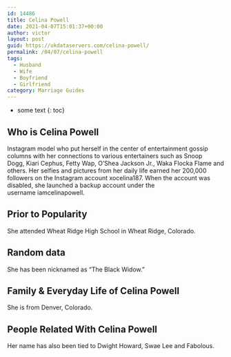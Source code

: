 ```yaml
---
id: 14486
title: Celina Powell
date: 2021-04-07T15:01:37+00:00
author: victor
layout: post
guid: https://ukdataservers.com/celina-powell/
permalink: /04/07/celina-powell
tags:
  - Husband
  - Wife
  - Boyfriend
  - Girlfriend
category: Marriage Guides
---
```


* some text
{: toc}


## Who is Celina Powell



Instagram model who put herself in the center of entertainment gossip columns with her connections to various entertainers such as Snoop Dogg, Kiari Cephus, Fetty Wap, O&#8217;Shea Jackson Jr., Waka Flocka Flame and others. Her selfies and pictures from her daily life earned her 200,000 followers on the Instagram account xocelina187. When the account was disabled, she launched a backup account under the username iamcelinapowell. 

                
                
                
## Prior to Popularity



She attended Wheat Ridge High School in Wheat Ridge, Colorado.

                
                
                
## Random data



She has been nicknamed as &#8220;The Black Widow.&#8221;

                
                
                
## Family & Everyday Life of Celina Powell



She is from Denver, Colorado.

                
                
                
## People Related With Celina Powell



Her name has also been tied to Dwight Howard, Swae Lee and Fabolous.

                
              
            
          
          
          